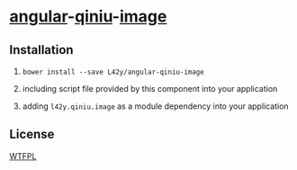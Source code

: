 # [angular](https://angularjs.org)-[qiniu](http://www.qiniu.com)-[image](http://developer.qiniu.com/docs/v6/api/reference/fop/image/)

## Installation

1. `bower install --save L42y/angular-qiniu-image`

2. including script file provided by this component into your application

3. adding `l42y.qiniu.image` as a module dependency into your application

## License

[WTFPL](http://wtfpl.org)
